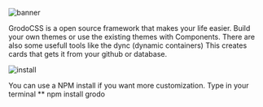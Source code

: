 

![banner](https://github.com/user-attachments/assets/0180548f-b4c8-4e6e-b583-cac034567e8e)

GrodoCSS is a open source framework that makes your life easier. 
Build your own themes or use the existing themes with Components.
There are also some usefull tools like the dync (dynamic containers)
This creates cards that gets it from your github or database.


![install](https://github.com/user-attachments/assets/abd07365-774c-4231-876b-d4662113b129)

You can use a NPM install if you want more customization.
Type in your terminal
** npm install grodo
